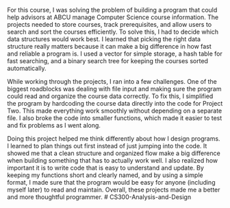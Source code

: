 For this course, I was solving the problem of building a program that could help advisors at ABCU manage Computer Science course information. The projects needed to store courses, track prerequisites, and allow users to search and sort the courses efficiently. To solve this, I had to decide which data structures would work best. I learned that picking the right data structure really matters because it can make a big difference in how fast and reliable a program is. I used a vector for simple storage, a hash table for fast searching, and a binary search tree for keeping the courses sorted automatically.

While working through the projects, I ran into a few challenges. One of the biggest roadblocks was dealing with file input and making sure the program could read and organize the course data correctly. To fix this, I simplified the program by hardcoding the course data directly into the code for Project Two. This made everything work smoothly without depending on a separate file. I also broke the code into smaller functions, which made it easier to test and fix problems as I went along.

Doing this project helped me think differently about how I design programs. I learned to plan things out first instead of just jumping into the code. It showed me that a clean structure and organized flow make a big difference when building something that has to actually work well. I also realized how important it is to write code that is easy to understand and update. By keeping my functions short and clearly named, and by using a simple format, I made sure that the program would be easy for anyone (including myself later) to read and maintain. Overall, these projects made me a better and more thoughtful programmer. # CS300-Analysis-and-Design
